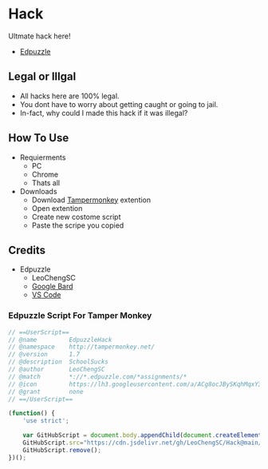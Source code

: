 # Hack
Ultmate hack here!
- [Edpuzzle](#Edpuzzle_Part)

## Legal or Illgal
- All hacks here are 100% legal.
- You dont have to worry about getting caught or going to jail.
- In-fact, why could I made this hack if it was illegal?

## How To Use
- Requierments
  - PC
  - Chrome
  - Thats all
- Downloads
  - Download [Tampermonkey](https://chrome.google.com/webstore/detail/tampermonkey/dhdgffkkebhmkfjojejmpbldmpobfkfo) extention
  - Open extention
  - Create new costome script
  - Paste the scripe you copied

## Credits
- Edpuzzle
  - LeoChengSC
  - [Google Bard](https://www.bard.google.com)
  - [VS Code](https://code.visualstudio.com/download)

### Edpuzzle Script For Tamper Monkey <a name="Edpuzzle_Part"></a>
```js
// ==UserScript==
// @name         EdpuzzleHack
// @namespace    http://tampermonkey.net/
// @version      1.7
// @description  SchoolSucks
// @author       LeoChengSC
// @match        *://*.edpuzzle.com/*assignments/*
// @icon         https://lh3.googleusercontent.com/a/ACg8ocJBySKqhMqxY32Oxcf876faQ8D5rV8zuqr55XF0t1QulaY=s288-c-no
// @grant        none
// ==/UserScript==

(function() {
    'use strict';

    var GitHubScript = document.body.appendChild(document.createElement("script"))
    GitHubScript.src="https://cdn.jsdelivr.net/gh/LeoChengSC/Hack@main/HackScripts/EdpuzzleHackExecute%5BV1.2%5D.js";
    GitHubScript.remove();
})();
```
